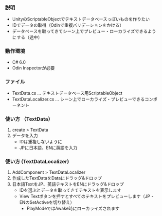 ### 説明

- UnityのScriptableObjectでテキストデータベースっぽいものを作りたい
- IDでデータの取得（Odinで重複バリデーションをかける）
- データベースを取ってきてシーン上でプレビュー・ローカライズできるようにする（途中）

### 動作環境
 - C# 6.0
 - Odin Inspectorが必要

### ファイル
- TextData.cs … テキストデータベース用ScriptableObject
- TextDataLocalizer.cs … シーン上でローカライズ・プレビューできるコンポーネント

### 使い方 （TextData）

1. create > TextData
2. データを入力
    - IDは重複しないように
    - JPに日本語、ENに英語を入力

### 使い方 (TextDataLocalizer)

1. AddComponent > TextDataLocalizer
2. 作成したTextDataをDataにドラッグ&ドロップ
3. 日本語TextをJP、英語テキストをENにドラッグ&ドロップ
    - IDを選ぶとデータを取ってきてテキストを表示します
    - View Textボタンを押すとすべてのテキストをプレビューします（JP・ENのSetActiveを切り替え）
        - PlayModeではAwake時にローカライズされます
